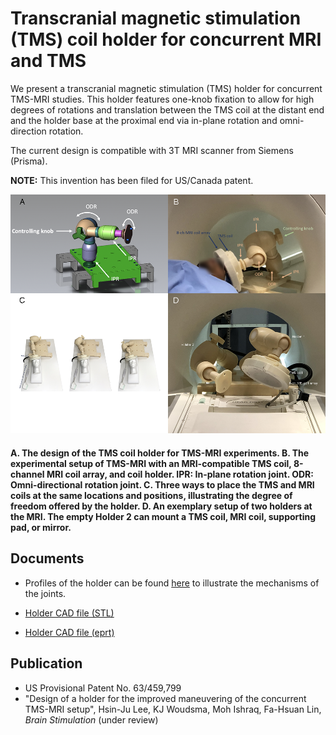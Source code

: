 # Transcranial magnetic stimulation (TMS) coil holder for concurrent MRI and TMS
We present a transcranial magnetic stimulation (TMS) holder for concurrent TMS-MRI studies. This holder features one-knob fixation to allow for high degrees of rotations and translation between the TMS coil at the distant end and the holder base at the proximal end via in-plane rotation and omni-direction rotation.

The current design is compatible with 3T MRI scanner from Siemens (Prisma).

**NOTE:** This invention has been filed for US/Canada patent.

![](https://github.com/fahsuanlin/tms_holder/blob/main/images/bs_fig1_blur.png)
#### A. The design of the TMS coil holder for TMS-MRI experiments. B.  The experimental setup of TMS-MRI with an MRI-compatible TMS coil, 8-channel MRI coil array, and coil holder. IPR: In-plane rotation joint. ODR: Omni-directional rotation joint. C. Three ways to place the TMS and MRI coils at the same locations and positions, illustrating the degree of freedom offered by the holder. D. An exemplary setup of two holders at the MRI. The empty Holder 2 can mount a TMS coil, MRI coil, supporting pad, or mirror.

## Documents

- Profiles of the holder can be found [here](https://github.com/fahsuanlin/tms_holder/blob/main/doc/figures_github.pdf) to illustrate the mechanisms of the joints. 

- [Holder CAD file (STL)](https://github.com/fahsuanlin/tms_holder/blob/main/doc/tms_holder.stl)
- [Holder CAD file (eprt)](https://github.com/fahsuanlin/tms_holder/blob/main/doc/tms_holder.eprt)

## Publication
- US Provisional Patent No. 63/459,799
- "Design of a holder for the improved maneuvering of the concurrent TMS-MRI setup", Hsin-Ju Lee, KJ Woudsma, Moh Ishraq, Fa-Hsuan Lin, *Brain Stimulation* (under review)
                                              
